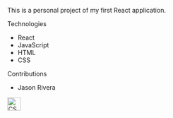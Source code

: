 This is a personal project of my first React application.

Technologies
- React
- JavaScript
- HTML
- CSS

Contributions
- Jason Rivera


<img align="left" alt="CSS3" width="30px" src="https://gph.is/g/aNxynlo"/>